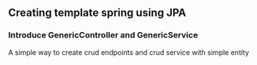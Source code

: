 ## Creating template spring using JPA
### Introduce GenericController and GenericService 
A simple way to create crud endpoints and crud service with simple entity

